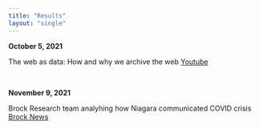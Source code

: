 ```yaml
---
title: "Results"
layout: "single"
---
```




**October 5, 2021**

The web as data: How and why we archive the web [Youtube](https://www.youtube.com/watch?v=qwZVEualqqo)



<br/>



**November 9, 2021**

Brock Research team analyhing how Niagara communicated COVID crisis [Brock News](https://brocku.ca/brock-news/2021/11/brock-research-team-analyzing-how-niagara-communicated-covid-crisis/)

